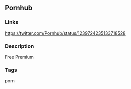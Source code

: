 ## Pornhub

### Links
https://twitter.com/Pornhub/status/1239724235133718528

### Description
Free Premium 

### Tags
porn